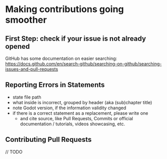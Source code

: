 # Making contributions going smoother


## First Step: check if your issue is not already opened

GitHub has some documentation on easier searching: https://docs.github.com/en/search-github/searching-on-github/searching-issues-and-pull-requests


## Reporting Errors in Statements

* state file path
* what inside is incorrect, grouped by header (aka (sub)chapter title)
* note Godot version, if the information validity changed
* if there is a correct statement as a replacement, please write one
  * and cite source, like Pull Requests, Commits or official documentation / tutorials, videos showcasing, etc.


## Contributing Pull Requests

// TODO
